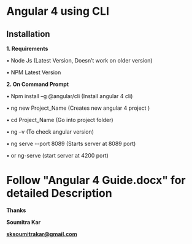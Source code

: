 
# Angular 4 using CLI

## Installation 

**1. Requirements**


•	Node Js (Latest Version, Doesn’t work on older version)

•	NPM Latest Version

**2. On Command Prompt**

•	Npm install –g @angular/cli (Install angular 4 cli)

•	ng new Project_Name (Creates new angular 4 project )

•	cd Project_Name (Go into project folder)

•	ng –v (To check angular version) 

•	ng serve --port 8089 (Starts server at 8089 port)

•	or ng-serve (start server at 4200 port)

# Follow "Angular 4 Guide.docx" for detailed Description

**Thanks**

**Soumitra Kar**

**sksoumitrakar@gmail.com**
